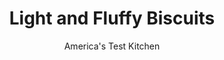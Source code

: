 ---
layout: ../../layouts/MarkdownPostLayout.astro
title: Light and Fluffy Biscuits
author: America's Test Kitchen
pubDate: 2023-03-15
description: "Lumpy, leaden, lopsided, squat, flat, doughy--nobody wants to make biscuits like that."
image_url: https://res.cloudinary.com/hksqkdlah/image/upload/ar_1:1,c_fill,dpr_2.0,f_auto,fl_lossy.progressive.strip_profile,g_faces:auto,q_auto:low,w_344/8909_sfs-stampedbiscuits-033-275930
tags: ["Desserts or Baked Goods","American","Make Ahead","Thanksgiving"]
calories: 2992
protein: 4
carbohydrates: 29
fats: 
fiber: 
ingredients: ["8 tablespoons (1 stick), unsalted butter","4 tablespoons, vegetable shortening","3 cups (15 ounces), all-purpose flour","1 tablespoon, sugar","1 tablespoon, baking powder","1 teaspoon, salt","1/2 teaspoon, baking soda","1 1/4 cups, buttermilk"]
serves: 12
time: "45 minutes, plus 30 minutes chilling"
instructions: ["CHILL FAT Cut butter and shortening into ½-inch pieces and refrigerate until chilled, about 30 minutes.","MIX DOUGH Adjust oven rack to middle position and heat oven to 450 degrees. Line baking sheet with parchment paper. Pulse flour, sugar, baking powder, salt, and baking soda in food processor until combined. Add chilled butter and shortening and pulse until mixture resembles coarse meal.","KNEAD DOUGH Transfer flour mixture to large bowl. Stir in buttermilk until combined. Turn dough onto lightly floured surface and knead briefly, 8 to 10 times, to form smooth, cohesive ball. Roll dough into 9-inch circle, about ¾ inch thick.","CUT BISCUITS Using 2½-inch biscuit cutter dipped in flour, cut out rounds and arrange upside down on prepared baking sheet. Gather remaining dough and pat gently into ¾-inch-thick circle. Cut rounds from dough and transfer to baking sheet.","BAKE BISCUITS Bake until biscuits begin to rise, about 5 minutes, then rotate pan and reduce oven temperature to 400 degrees. Bake until golden brown, 10 to 12 minutes more. Transfer to wire rack and let cool 5 minutes. Serve warm.","MAKE AHEAD: Cut rounds can be refrigerated, covered with plastic wrap, for 1 day. To finish, heat oven to 450 degrees and proceed with step"]
nutrition: ["78 mg Potassium","177 mg Phosphorus","121 mg Calcium","1 mg Iron","11 mg Magnesium","193 mg Sodium","12 g Fat","2 mg Niacin (B3)","3 g Monounsaturated","1 g Polyunsaturated","21 mg Cholesterol","6 g Saturated","54 µg Folic acid","11 µg Folate (food)","2 g Sugars","3 µg Vitamin K","28 g Water","29 g Carbs","104 µg Folate equivalent (total)","4 g Protein","68 µg Vitamin A","249 kcal Energy","1 g Sugars, added","2992 calories"]
notes: "If you don’t have buttermilk, there is no need to run to the store. Make a substitute by stirring 1 tablespoon plus 3/4 teaspoon lemon juice or white vinegar into 1¼ cups milk. Let the mixture stand at room temperature for 10 minutes until thickened."
---
